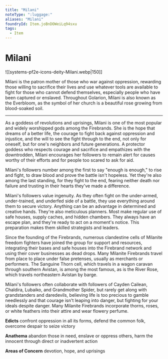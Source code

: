```yaml
---
title: "Milani"
noteType: ":luggage:"
aliases: "Milani"
foundryId: Item.joBnDOWeiLq94sxu
tags:
  - Item
---
```


# Milani
![[systems-pf2e-icons-deity-Milani.webp|150]]

Milani is the patron mother of those who war against oppression, rewarding those willing to sacrifice their lives and use whatever tools are available to fight for those who cannot defend themselves, especially people who have been captured or enslaved. Throughout Golarion, Milani is also known as the Everbloom, as the symbol of her church is a beautiful rose growing from blood-soaked soil.

* * *

As a goddess of revolutions and uprisings, Milani is one of the most popular and widely worshipped gods among the Firebrands. She is the hope that dreams of a better life, the courage to fight back against oppression and injustice, and the will to see the fight through to the end, not only for oneself, but for one's neighbors and future generations. A protector goddess who respects courage and sacrifice and empathizes with the downtrodden, Milani encourages her followers to remain alert for causes worthy of their efforts and for people too scared to ask for aid.

Milani's followers number among the first to say "enough is enough," to rise and fight, to draw blood and prove the battle isn't hopeless. Yet they're also among the last standing, for they fight to the end, fearing neither death nor failure and trusting in their hearts they've made a difference.

Milani's followers value ingenuity. As they often fight on the under-armed, under-trained, and underfed side of a battle, they use everything around them to secure victory. Anything can be an advantage in determined and creative hands. They're also meticulous planners. Most make regular use of safe houses, supply caches, and hidden chambers. They always have an escape plan, and they're ready to act on a moment's notice. This preparation makes them skilled strategists and leaders.

Since the founding of the Firebrands, numerous clandestine cells of Milanite freedom fighters have joined the group for support and resources, integrating their bases and safe houses into the Firebrand network and using their cover businesses as dead drops. Many Milanite Firebrands travel from place to place under false pretenses, usually as merchants or performers. The Sanguine Thorn cell, which travels in a wagon caravan through southern Avistan, is among the most famous, as is the River Rose, which travels northeastern Avistan by barge.

Milani's followers often collaborate with followers of Cayden Cailean, Chaldira, Lubaiko, and Grandmother Spider, but rarely get along with grandstanders and daredevils, believing life is too precious to gamble needlessly and that courage isn't leaping into danger, but fighting for your ideals despite danger. Many Milanite Firebrands incorporate thorns, roses, or white feathers into their attire and wear flowery perfume.

**Edicts** confront oppression in all its forms, defend the common folk, overcome despair to seize victory

**Anathema** abandon those in need, enslave or oppress others, harm the innocent through direct or inadvertent action

**Areas of Concern** devotion, hope, and uprisings
